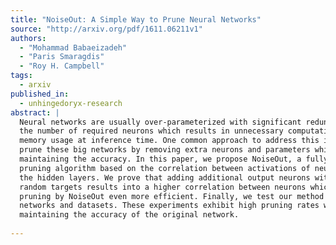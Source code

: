 ```yaml
---
title: "NoiseOut: A Simple Way to Prune Neural Networks"
source: "http://arxiv.org/pdf/1611.06211v1"
authors:
  - "Mohammad Babaeizadeh"
  - "Paris Smaragdis"
  - "Roy H. Campbell"
tags:
  - arxiv
published_in:
  - unhingedoryx-research
abstract: |
  Neural networks are usually over-parameterized with significant redundancy in
  the number of required neurons which results in unnecessary computation and
  memory usage at inference time. One common approach to address this issue is to
  prune these big networks by removing extra neurons and parameters while
  maintaining the accuracy. In this paper, we propose NoiseOut, a fully automated
  pruning algorithm based on the correlation between activations of neurons in
  the hidden layers. We prove that adding additional output neurons with entirely
  random targets results into a higher correlation between neurons which makes
  pruning by NoiseOut even more efficient. Finally, we test our method on various
  networks and datasets. These experiments exhibit high pruning rates while
  maintaining the accuracy of the original network.
  
---
```

